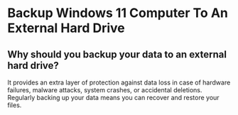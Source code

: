 
<h1>Backup Windows 11 Computer To An External Hard Drive</h1>

Why should you backup your data to an external hard drive?
--
It provides an extra layer of protection against data loss in case of hardware failures, malware attacks, system crashes, or accidental deletions. Regularly backing up your data means you can recover and restore your files.
